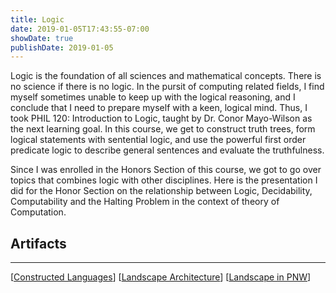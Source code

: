 ```yaml
---
title: Logic
date: 2019-01-05T17:43:55-07:00
showDate: true
publishDate: 2019-01-05
---
```


Logic is the foundation of all sciences and mathematical concepts. There is no science if there is no logic. In the pursit of computing related fields, I find myself sometimes unable to keep up with the logical reasoning, and I conclude that I need to prepare myself with a keen, logical mind. Thus, I took PHIL 120: Introduction to Logic, taught by Dr. Conor Mayo-Wilson as the next learning goal. In this course, we get to construct truth trees, form logical statements with sentential logic, and use the powerful first order predicate logic to describe general sentences and evaluate the truthfulness.

Since I was enrolled in the Honors Section of this course, we got to go over topics that combines logic with other disciplines. Here is the presentation I did for the Honor Section on the relationship between Logic, Decidability, Computability and the Halting Problem in the context of theory of Computation.

## Artifacts

[](https://github.com/QuantumEPR/z-en-kb/blob/master/pdfs/logic.pdf)

---

[[Constructed Languages]]
[[Landscape Architecture]]
[[Landscape in PNW]]




[//begin]: # "Autogenerated link references for markdown compatibility"
[Constructed Languages]: <Constructed Languages> "Constructed Languages"
[Landscape Architecture]: <Landscape Architecture> "Landscape Architecture"
[Landscape in PNW]: <Landscape in PNW> "Escape"
[//end]: # "Autogenerated link references"
